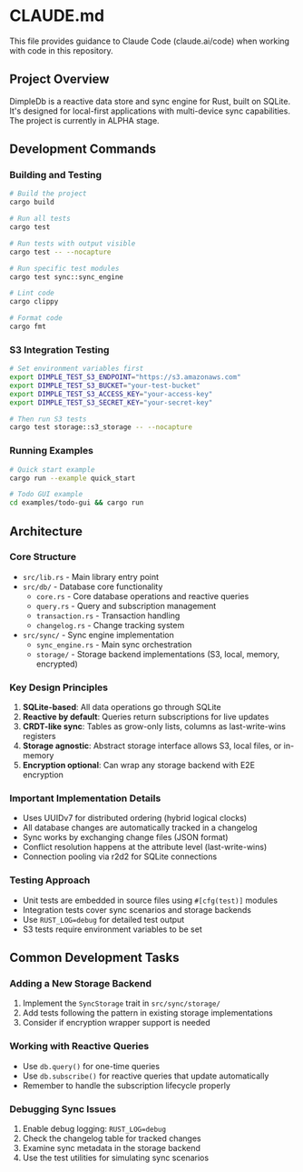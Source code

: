 # CLAUDE.md

This file provides guidance to Claude Code (claude.ai/code) when working with code in this repository.

## Project Overview

DimpleDb is a reactive data store and sync engine for Rust, built on SQLite. It's designed for local-first applications with multi-device sync capabilities. The project is currently in ALPHA stage.

## Development Commands

### Building and Testing
```bash
# Build the project
cargo build

# Run all tests
cargo test

# Run tests with output visible
cargo test -- --nocapture

# Run specific test modules
cargo test sync::sync_engine

# Lint code
cargo clippy

# Format code
cargo fmt
```

### S3 Integration Testing
```bash
# Set environment variables first
export DIMPLE_TEST_S3_ENDPOINT="https://s3.amazonaws.com"
export DIMPLE_TEST_S3_BUCKET="your-test-bucket"
export DIMPLE_TEST_S3_ACCESS_KEY="your-access-key"
export DIMPLE_TEST_S3_SECRET_KEY="your-secret-key"

# Then run S3 tests
cargo test storage::s3_storage -- --nocapture
```

### Running Examples
```bash
# Quick start example
cargo run --example quick_start

# Todo GUI example
cd examples/todo-gui && cargo run
```

## Architecture

### Core Structure
- `src/lib.rs` - Main library entry point
- `src/db/` - Database core functionality
  - `core.rs` - Core database operations and reactive queries
  - `query.rs` - Query and subscription management
  - `transaction.rs` - Transaction handling
  - `changelog.rs` - Change tracking system
- `src/sync/` - Sync engine implementation
  - `sync_engine.rs` - Main sync orchestration
  - `storage/` - Storage backend implementations (S3, local, memory, encrypted)

### Key Design Principles
1. **SQLite-based**: All data operations go through SQLite
2. **Reactive by default**: Queries return subscriptions for live updates
3. **CRDT-like sync**: Tables as grow-only lists, columns as last-write-wins registers
4. **Storage agnostic**: Abstract storage interface allows S3, local files, or in-memory
5. **Encryption optional**: Can wrap any storage backend with E2E encryption

### Important Implementation Details
- Uses UUIDv7 for distributed ordering (hybrid logical clocks)
- All database changes are automatically tracked in a changelog
- Sync works by exchanging change files (JSON format)
- Conflict resolution happens at the attribute level (last-write-wins)
- Connection pooling via r2d2 for SQLite connections

### Testing Approach
- Unit tests are embedded in source files using `#[cfg(test)]` modules
- Integration tests cover sync scenarios and storage backends
- Use `RUST_LOG=debug` for detailed test output
- S3 tests require environment variables to be set

## Common Development Tasks

### Adding a New Storage Backend
1. Implement the `SyncStorage` trait in `src/sync/storage/`
2. Add tests following the pattern in existing storage implementations
3. Consider if encryption wrapper support is needed

### Working with Reactive Queries
- Use `db.query()` for one-time queries
- Use `db.subscribe()` for reactive queries that update automatically
- Remember to handle the subscription lifecycle properly

### Debugging Sync Issues
1. Enable debug logging: `RUST_LOG=debug`
2. Check the changelog table for tracked changes
3. Examine sync metadata in the storage backend
4. Use the test utilities for simulating sync scenarios